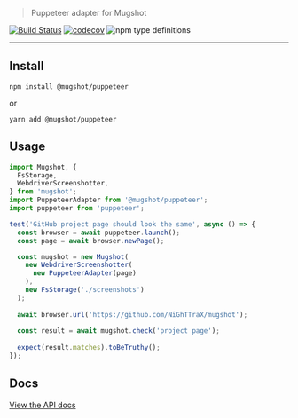 > Puppeteer adapter for Mugshot

[![Build Status](https://travis-ci.com/NiGhTTraX/mugshot.svg?branch=master)](https://travis-ci.com/NiGhTTraX/mugshot) [![codecov](https://codecov.io/gh/NiGhTTraX/mugshot/branch/master/graph/badge.svg)](https://codecov.io/gh/NiGhTTraX/mugshot) ![npm type definitions](https://img.shields.io/npm/types/@mugshot/puppeteer.svg)

----

## Install

```
npm install @mugshot/puppeteer
```
or
```
yarn add @mugshot/puppeteer
```

## Usage

```typescript
import Mugshot, {
  FsStorage,
  WebdriverScreenshotter,
} from 'mugshot';
import PuppeteerAdapter from '@mugshot/puppeteer';
import puppeteer from 'puppeteer';

test('GitHub project page should look the same', async () => {
  const browser = await puppeteer.launch();
  const page = await browser.newPage();

  const mugshot = new Mugshot(
    new WebdriverScreenshotter(
      new PuppeteerAdapter(page)
    ),
    new FsStorage('./screenshots')
  );
  
  await browser.url('https://github.com/NiGhTTraX/mugshot');
  
  const result = await mugshot.check('project page');
  
  expect(result.matches).toBeTruthy();
});
```

## Docs

[View the API docs](../../docs/classes/puppeteeradapter.html)
